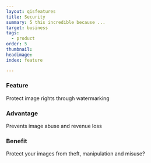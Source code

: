 ```yaml
---
layout: qisfeatures
title: Security
summary: 5 this incredible because ...
target: business
tags:
  - product
order: 5
thumbnail:
headimage:
index: feature

---
```


### Feature ###

Protect image rights through watermarking

### Advantage ###

Prevents image abuse and revenue loss

### Benefit ###

Protect your images from theft, manipulation and misuse?

